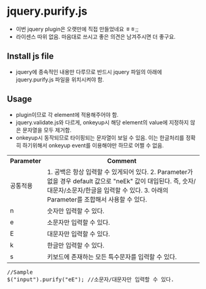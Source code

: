 # jquery.purify.js #
* 이번 jquery plugin은 오랫만에 직접 만들었네요 ㅎㅎ;;
* 라이센스 따위 없음. 마음대로 쓰시고 좋은 의견은 남겨주시면 더 좋구요.  

## Install js file ##
* jquery에 종속적인 내용만 다루므로 반드시 jquery 파일의 아래에 jquery.purify.js 파일을 위치시켜야 함.

## Usage ##
* plugin이므로 각 element에 적용해주어야 함.
* jquery.validate.js와 다르게, onkeyup시 해당 element의 value에 지정하지 않은 문자열을 모두 제거함.
* onkeyup시 동작되므로 타이핑되는 문자열이 보일 수 있음. 이는 한글처리를 정확히 하기위해서 onkeyup event를 이용해야만 하므로 어쩔 수 없음.

<table>
	<tr>
		<th>Parameter</th>
		<th>Comment</th>
	</tr>
	<tr>
		<td>공통적용</td>
		<td>
			1. 공백은 항상 입력할 수 있게되어 있다.
			2. Parameter가 없을 경우 default 값으로 "neEk" 값이 대입된다. 즉, 숫자/대문자/소문자/한글을 입력할 수 있다.
			3. 아래의 Parameter를 조합해서 사용할 수 있다.
		</td>
	</tr>
	<tr>
		<td>n</td>
		<td>숫자만 입력할 수 있다.</td>
	</tr>
	<tr>
		<td>e</td>
		<td>소문자만 입력할 수 있다.</td>
	</tr>
	<tr>
		<td>E</td>
		<td>대문자만 입력할 수 있다.</td>
	</tr>
	<tr>
		<td>k</td>
		<td>한글만 입력할 수 있다.</td>
	</tr>
	<tr>
		<td>s</td>
		<td>키보드에 존재하는 모든 특수문자를 입력할 수 있다.</td>
	</tr>
</table>

<pre>
//Sample
$("input").purify("eE"); //소문자/대문자만 입력할 수 있다.
</pre>